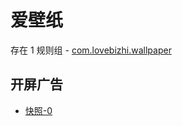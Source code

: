 # 爱壁纸

存在 1 规则组 - [com.lovebizhi.wallpaper](/src/apps/com.lovebizhi.wallpaper.ts)

## 开屏广告

- [快照-0](https://i.gkd.li/import/12859492)
